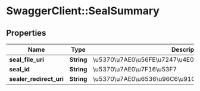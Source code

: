 # SwaggerClient::SealSummary

## Properties
Name | Type | Description | Notes
------------ | ------------- | ------------- | -------------
**seal_file_uri** | **String** | \u5370\u7AE0\u56FE\u7247\u4E0B\u8F7D\u5730\u5740 | 
**seal_id** | **String** | \u5370\u7AE0\u7F16\u53F7 | 
**sealer_redirect_uri** | **String** | \u5370\u7AE0\u6536\u96C6\u91CD\u5B9A\u5411\u94FE\u63A5 | 


